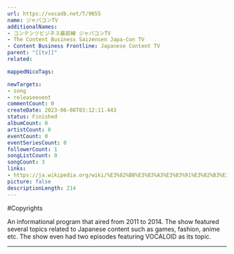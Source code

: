 ```yaml
---
url: https://vocadb.net/T/9655
name: ジャパコンTV
additionalNames: 
- コンテンツビジネス最前線 ジャパコンTV
- The Content Business Saizensen Japa-Con TV
- Content Business Frontline: Japanese Content TV
parent: "[[tv]]"
related:

mappedNicoTags:

newTargets:
- song
- releaseevent
commentCount: 0
createDate: 2023-06-08T03:12:11.443
status: Finished
albumCount: 0
artistCount: 0
eventCount: 0
eventSeriesCount: 0
followerCount: 1
songListCount: 0
songCount: 3
links: 
- https://ja.wikipedia.org/wiki/%E3%82%B8%E3%83%A3%E3%83%91%E3%82%B3%E3%83%B3TV
picture: false
descriptionLength: 214
---
```


#Copyrights

An informational program that aired from 2011 to 2014. The show featured several topics related to Japanese content such as games, fashion, anime etc. The show even had two episodes featuring VOCALOID as its topic.

---

